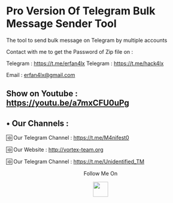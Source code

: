# Pro Version Of Telegram Bulk Message Sender Tool

The tool to send bulk message on Telegram by multiple accounts

Contact with me to get the Password of Zip file on :

 Telegram : https://t.me/erfan4lx
 Telegram : https://t.me/hack4lx
 
 Email : erfan4lx@gmail.com
 
 
 ## Show on Youtube : https://youtu.be/a7mxCFU0uPg


## • Our Channels : 

🆔 Our Telegram Channel : https://t.me/M4nifest0

🆔 Our Website : http://vortex-team.org

🆔 Our Telegram Channel : https://t.me/Unidentified_TM

<p align="center">
  Follow Me On
</p>
<p align="center">
  <a href="https://www.youtube.com/c/erfan4lx?sub_confirmation=1">
    <img src="https://www.iconsdb.com/icons/preview/black/youtube-4-xxl.png" width="40" height="40">
  </a>
</p>
